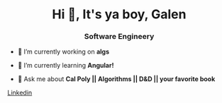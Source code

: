 <h1 align="center">Hi 👋, It's ya boy, Galen</h1>
<h3 align="center">Software Engineery</h3>

- 🔭 I’m currently working on **algs**

- 🌱 I’m currently learning **Angular!**

- 💬 Ask me about **Cal Poly || Algorithms || D&D || your favorite book**

[Linkedin](https://www.linkedin.com/in/galen-borgman/)
